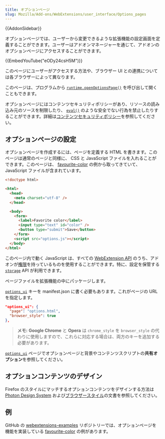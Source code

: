 ```yaml
---
title: オプションページ
slug: Mozilla/Add-ons/WebExtensions/user_interface/Options_pages
---
```


{{AddonSidebar}}

オプションページでは、ユーザーから変更できるような拡張機能の設定画面を定義することができます。ユーザーはアドオンマネージャーを通じて、アドオンのオプションページにアクセスすることができます。

{{EmbedYouTube("eODy24csH5M")}}

このページにユーザーがアクセスする方法や、ブラウザー UI との連携については各ブラウザーによって異なります。

このページは、プログラムから [`runtime.openOptionsPage()`](/ja/docs/Mozilla/Add-ons/WebExtensions/API/runtime/openOptionsPage) を呼び出して開くこともできます。

オプションページにはコンテンツセキュリティポリシーがあり、リソースの読み込み元のソースを制限したり、 [`eval()`](/ja/docs/Web/JavaScript/Reference/Global_Objects/eval) のような安全でない行為を禁止したりすることができます。詳細は[コンテンツセキュリティポリシー](/ja/docs/Mozilla/Add-ons/WebExtensions/Content_Security_Policy)を参照してください。

## オプションページの設定

オプションページを作成するには、ページを定義する HTML を書きます。このページは通常のページと同様に、 CSS と JavaScript ファイルを入れることができます。このページは、 [favourite-color](https://github.com/mdn/webextensions-examples/tree/master/favourite-colour) の例から取ってきていて、 JavaScript ファイルが含まれています。

```html
<!doctype html>

<html>
  <head>
    <meta charset="utf-8" />
  </head>

  <body>
    <form>
      <label>Favorite color</label>
      <input type="text" id="color" />
      <button type="submit">Save</button>
    </form>
    <script src="options.js"></script>
  </body>
</html>
```

このページ内で動く JavaScript は、すべての [WebExtension API](/ja/Add-ons/WebExtensions/API) のうち、アドオンが[権限](/ja/docs/Mozilla/Add-ons/WebExtensions/manifest.json/permissions)を持っているものを使用することができます。特に、設定を保管する [`storage`](/ja/docs/Mozilla/Add-ons/WebExtensions/API/storage) API が利用できます。

ページファイルを拡張機能の中にパッケージします。

[`options_ui`](/ja/docs/Mozilla/Add-ons/WebExtensions/manifest.json/options_ui) キーを manifest.json に書く必要もあります。これがページの URL を指定します。

```json
"options_ui": {
  "page": "options.html",
  "browser_style": true
},
```

> **メモ:** **Google Chrome** と **Opera** は `chrome_style` を `browser_style` の代わりに使用しますので、これらに対応する場合は、両方のキーを追加する必要があります。

[`options_ui`](/ja/docs/Mozilla/Add-ons/WebExtensions/manifest.json/options_ui) ページでオプションページと背景やコンテンツスクリプトの**共有オプション**を参照してください。

## オプションコンテンツのデザイン

Firefox のスタイルにマッチするオプションコンテンツをデザインする方法は [Photon Design System](https://design.firefox.com/photon/index.html) および[ブラウザースタイル](/ja/docs/Mozilla/Add-ons/WebExtensions/user_interface/Browser_styles)の文書を参照してください。

## 例

GitHub の [webextensions-examples](https://github.com/mdn/webextensions-examples) リポジトリーでは、オプションページを機能を実装している [favourite-color](https://github.com/mdn/webextensions-examples/tree/master/favourite-colour) の例があります。
